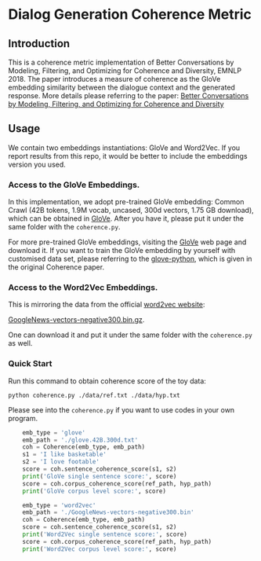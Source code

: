 # Dialog Generation Coherence Metric

## Introduction

This is a coherence metric implementation of Better Conversations by Modeling, Filtering, and Optimizing for Coherence and Diversity, EMNLP 2018. 
The paper introduces a measure of coherence as the GloVe embedding similarity between the dialogue context and the generated response.
More details please referring to the paper: [Better Conversations by Modeling, Filtering, and Optimizing for Coherence and Diversity](https://www.aclweb.org/anthology/D18-1432.pdf)

## Usage
We contain two embeddings instantiations: GloVe and Word2Vec. If you report results from this repo, it would be better to include the embeddings version you used.
### Access to the GloVe Embeddings.
In this implementation, we adopt pre-trained GloVe embedding: Common Crawl (42B tokens, 1.9M vocab, uncased, 300d vectors, 1.75 GB download), which can be obtained in [GloVe](https://nlp.stanford.edu/projects/glove/). After you have it, please put it under the same folder with the `coherence.py`.

For more pre-trained GloVe embeddings, visiting the [GloVe](https://nlp.stanford.edu/projects/glove/) web page and download it.
If you want to train the GloVe embedding by yourself with customised data set, please referring to the [glove-python](https://github.com/maciejkula/glove-python), which is given in the original Coherence paper.

### Access to the Word2Vec Embeddings.
This is mirroring the data from the official [word2vec website](https://code.google.com/archive/p/word2vec/):

[GoogleNews-vectors-negative300.bin.gz](https://drive.google.com/file/d/0B7XkCwpI5KDYNlNUTTlSS21pQmM/edit). 

One can download it and put it under the same folder with the `coherence.py` as well.

### Quick Start

Run this command to obtain coherence score of the toy data:

```
python coherence.py ./data/ref.txt ./data/hyp.txt
```

Please see into the `coherence.py` if you want to use codes in your own program.
``` python
    emb_type = 'glove'
    emb_path = './glove.42B.300d.txt'
    coh = Coherence(emb_type, emb_path)
    s1 = 'I like basketable'
    s2 = 'I love footable'
    score = coh.sentence_coherence_score(s1, s2)
    print('GloVe single sentence score:', score)
    score = coh.corpus_coherence_score(ref_path, hyp_path)
    print('GloVe corpus level score:', score)

    emb_type = 'word2vec'
    emb_path = './GoogleNews-vectors-negative300.bin'
    coh = Coherence(emb_type, emb_path)
    score = coh.sentence_coherence_score(s1, s2)
    print('Word2Vec single sentence score:', score)
    score = coh.corpus_coherence_score(ref_path, hyp_path)
    print('Word2Vec corpus level score:', score)
```

